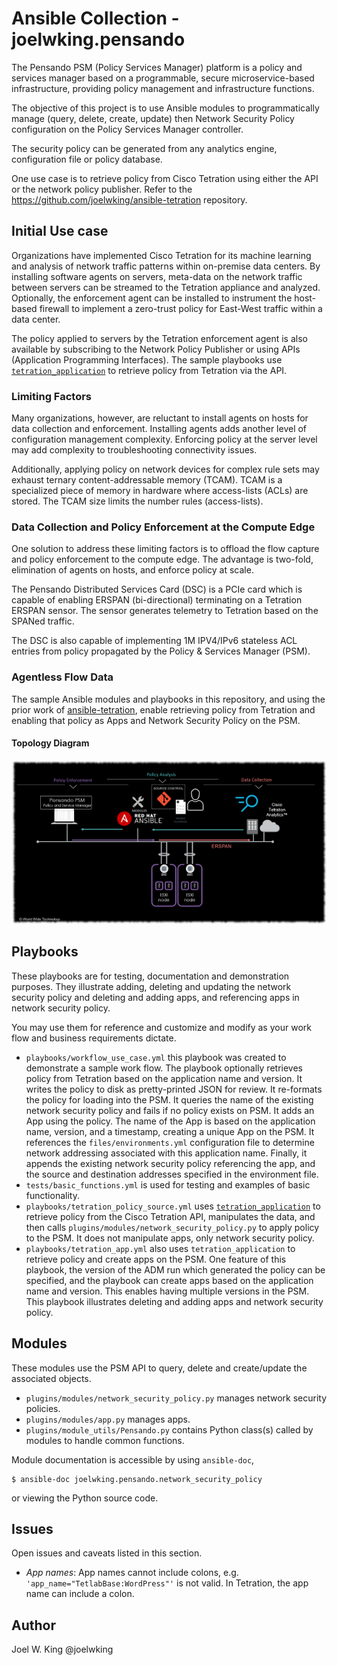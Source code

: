 # Ansible Collection - joelwking.pensando

The Pensando PSM (Policy Services Manager) platform is a policy and services manager based on a programmable, secure microservice-based infrastructure, providing policy management and infrastructure functions.

The objective of this project is to use Ansible modules to programmatically manage (query, delete, create, update) then Network Security Policy configuration on the Policy Services Manager controller.

The security policy can be generated from any analytics engine, configuration file or policy database. 

One use case is to retrieve policy from Cisco Tetration using either the API or the network policy publisher. Refer to the https://github.com/joelwking/ansible-tetration repository.

## Initial Use case
Organizations have implemented Cisco Tetration for its machine learning and analysis of network traffic patterns within on-premise data centers. By installing software agents on servers, meta-data on the network traffic between servers can be streamed to the Tetration appliance and analyzed. Optionally, the enforcement agent can be installed to instrument the host-based firewall to implement a zero-trust policy for East-West traffic within a data center.

The policy applied to servers by the Tetration enforcement agent is also available by subscribing to the Network Policy Publisher
or using APIs (Application Programming Interfaces). The sample playbooks use [`tetration_application`](https://github.com/joelwking/ansible-tetration/blob/master/library/tetration_application.py) to retrieve policy from Tetration via the API.

### Limiting Factors
Many organizations, however, are reluctant to install agents on hosts for data collection and enforcement. Installing agents adds another level of configuration management complexity. Enforcing policy at the server level may add complexity to troubleshooting connectivity issues.

Additionally, applying policy on network devices for complex rule sets may exhaust ternary content-addressable memory (TCAM).  TCAM is a specialized piece of memory in hardware where access-lists (ACLs) are stored. The TCAM size limits the number rules (access-lists).

### Data Collection and Policy Enforcement at the Compute Edge
One solution to address these limiting factors is to offload the flow capture and policy enforcement to the compute edge. The advantage is two-fold, elimination of agents on hosts, and enforce policy at scale.

The Pensando Distributed Services Card (DSC) is a PCIe card which is capable of enabling ERSPAN (bi-directional) terminating on a Tetration ERSPAN sensor. The sensor generates telemetry to Tetration  based on the SPANed traffic.

The DSC is also capable of implementing 1M IPV4/IPv6 stateless ACL entries from policy propagated by the Policy & Services Manager (PSM).

### Agentless Flow Data
The sample Ansible modules and playbooks in this repository, and using the prior work of [ansible-tetration](https://github.com/joelwking/ansible-tetration), enable retrieving policy from Tetration and enabling that policy as Apps and Network Security Policy on the PSM.

#### Topology Diagram
<img src="docs/images/ERSPAN.png" alt="ERSPAN Use Case"/>

## Playbooks
These playbooks are for testing, documentation and demonstration purposes. They illustrate adding, deleting and updating the network security policy and deleting and adding apps, and referencing apps in network security policy.

You may use them for reference and customize and modify as your work flow and business requirements dictate.

* `playbooks/workflow_use_case.yml` this playbook was created to demonstrate a sample work flow. The playbook optionally retrieves policy from Tetration based on the application name and version. It writes the policy to disk as pretty-printed JSON for review. It re-formats the policy for loading into the PSM. It queries the name of the existing network security policy and fails if no policy exists on PSM. It adds an App using the policy. The name of the App is based on the application name, version, and a timestamp, creating a unique App on the PSM. It references the `files/environments.yml` configuration file to determine network addressing associated with this application name. Finally, it appends the existing network security policy referencing the app, and the source and destination addresses specified in the environment file.
* `tests/basic_functions.yml` is used for testing and examples of basic functionality.
* `playbooks/tetration_policy_source.yml` uses [`tetration_application`](https://github.com/joelwking/ansible-tetration/blob/master/library/tetration_application.py) to retrieve policy from the Cisco Tetration API, manipulates the data, and then calls `plugins/modules/network_security_policy.py` to apply policy to the PSM. It does not manipulate apps, only network security policy.
* `playbooks/tetration_app.yml` also uses `tetration_application` to retrieve policy and create apps on the PSM. One feature of this playbook, the version of the ADM run which generated the policy can be specified, and the playbook can create apps based on the application name and version. This enables having multiple versions in the PSM. This playbook illustrates deleting and adding apps and network security policy.

## Modules
These modules use the PSM API to query, delete and create/update the associated objects.

* `plugins/modules/network_security_policy.py`  manages network security policies.
* `plugins/modules/app.py` manages apps.
* `plugins/module_utils/Pensando.py` contains Python class(s) called by modules to handle common functions.

Module documentation is accessible by using `ansible-doc`,

```shell
$ ansible-doc joelwking.pensando.network_security_policy
```
or viewing the Python source code.

## Issues
Open issues and caveats listed in this section.
      
* *App names*: App names cannot include colons, e.g. `'app_name="TetlabBase:WordPress"'` is not valid. In Tetration, the app name can include a colon. 

## Author
Joel W. King  @joelwking
